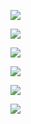 ![](/images/MockTest_1.png)

![](/images/MockTest_2.png)

![](/images/MockTest_3.png)

![](/images/MockTest_4.png)

![](/images/MockTest_5.png)

![](/images/MockTest_6.png)

